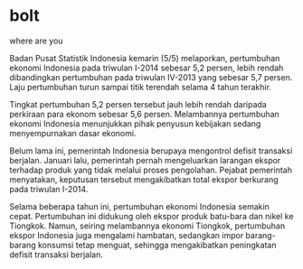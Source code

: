 bolt
====
where are you

Badan Pusat Statistik Indonesia kemarin (5/5) melaporkan, pertumbuhan ekonomi Indonesia pada triwulan I-2014 sebesar 5,2 persen, lebih rendah dibandingkan pertumbuhan pada triwulan IV-2013 yang sebesar 5,7 persen. Laju pertumbuhan turun sampai titik terendah selama 4 tahun terakhir.

Tingkat pertumbuhan 5,2 persen tersebut jauh lebih rendah daripada perkiraan para ekonom sebesar 5,6 persen. Melambannya pertumbuhan ekonomi Indonesia menunjukkan pihak penyusun kebijakan sedang menyempurnakan dasar ekonomi.

Belum lama ini, pemerintah Indonesia berupaya mengontrol defisit transaksi berjalan. Januari lalu, pemerintah pernah mengeluarkan larangan ekspor terhadap produk yang tidak melalui proses pengolahan. Pejabat pemerintah menyatakan, keputusan tersebut mengakibatkan total ekspor berkurang pada triwulan I-2014.

Selama beberapa tahun ini, pertumbuhan ekonomi Indonesia semakin cepat. Pertumbuhan ini didukung oleh ekspor produk batu-bara dan nikel ke Tiongkok. Namun, seiring melambannya ekonomi Tiongkok, pertumbuhan ekspor Indonesia juga mengalami hambatan, sedangkan impor barang-barang konsumsi tetap menguat, sehingga mengakibatkan peningkatan defisit transaksi berjalan. 
